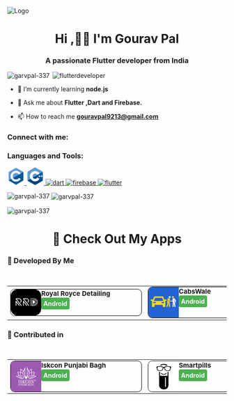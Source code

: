 
![Logo](https://blog.somniosoftware.com/content/images/2023/03/How-to-effectively-implement-Push-Notifications-in-your-Flutter-App.png)
<h1 align="center">Hi ,🙋‍♂️ I'm Gourav Pal</h1>
<h3 align="center">A passionate Flutter developer from India</h3>

<img align="right" alt="flutterdeveloper" width="400" src="https://www.sufalamtech.com/wp-content/uploads/2023/08/hire-flutter-developers.svg">

<p align="left"> <img src="https://komarev.com/ghpvc/?username=garvpal-337&label=Profile%20views&color=0e75b6&style=flat" alt="garvpal-337" /> </p>

- 🌱 I’m currently learning **node.js**

- 💬 Ask me about **Flutter ,Dart and Firebase.**

- 📫 How to reach me **gouravpal9213@gmail.com**

<h3 align="left">Connect with me:</h3>
<p align="left">
</p>

<h3 align="left">Languages and Tools:</h3>
<p align="left"> <a href="https://www.cprogramming.com/" target="_blank" rel="noreferrer"> <img src="https://raw.githubusercontent.com/devicons/devicon/master/icons/c/c-original.svg" alt="c" width="40" height="40"/> </a> <a href="https://www.w3schools.com/cpp/" target="_blank" rel="noreferrer"> <img src="https://raw.githubusercontent.com/devicons/devicon/master/icons/cplusplus/cplusplus-original.svg" alt="cplusplus" width="40" height="40"/> </a> <a href="https://dart.dev" target="_blank" rel="noreferrer"> <img src="https://www.vectorlogo.zone/logos/dartlang/dartlang-icon.svg" alt="dart" width="40" height="40"/> </a> <a href="https://firebase.google.com/" target="_blank" rel="noreferrer"> <img src="https://www.vectorlogo.zone/logos/firebase/firebase-icon.svg" alt="firebase" width="40" height="40"/> </a> <a href="https://flutter.dev" target="_blank" rel="noreferrer"> <img src="https://www.vectorlogo.zone/logos/flutterio/flutterio-icon.svg" alt="flutter" width="40" height="40"/> </a> </p>

<p><img align="left" src="https://github-readme-stats.vercel.app/api/top-langs?username=garvpal-337&show_icons=true&locale=en&layout=compact" alt="garvpal-337" /></p>

<p>&nbsp;<img align="center" src="https://github-readme-stats.vercel.app/api?username=garvpal-337&show_icons=true&locale=en" alt="garvpal-337" /></p>

<p><img align="center" src="https://github-readme-streak-stats.herokuapp.com/?user=garvpal-337&" alt="garvpal-337" /></p>



<h1 align="center">📱 Check Out My Apps</h1>


### 📱 Developed By Me
<br>

<table>
  <tr>
    <td style="width: 400px;">
      <div style="border: 1px solid black; border-radius: 10px; overflow: hidden; box-shadow: 0 2px 4px rgba(0, 0, 0, 0.1); min-width: 300px;">
        <img align="left" alt="App Icon" width="70" src="https://github.com/garvpal-337/garvpal-337/blob/main/RRD.png">
<!--         <div style="padding: 20px;"> -->
          <a style="margin: 10px 0; font-size: 15px; font-weight: bold;">Royal Royce Detailing</a> <br>
          <!-- Download Buttons -->
          <a href="https://play.google.com/store/apps/details?id=com.app.royalroyce" style="display: inline-block; margin-right: 8px; padding: 5px 5px; text-decoration: none; background-color: #4CAF50; color: white; border-radius: 4px; font-weight: bold;">Android</a>
<!--           <a href="https://apps.apple.com/us/app/my-awesome-app/id1234567890" style="display: inline-block; padding: 5px 5px; text-decoration: none; background-color: #007BFF; color: white; border-radius: 4px; font-weight: bold;">iOS</a> -->
        </div>
      </div>
    </td>
  <td style="width: 400px;">
      <div style="border: 1px solid black; border-radius: 10px; overflow: hidden; box-shadow: 0 2px 4px rgba(0, 0, 0, 0.1); width: 300px;">
        <img align="left" alt="App Icon" width="70" src="https://github.com/garvpal-337/garvpal-337/blob/main/cabswale.png">
<!--         <div style="padding: 20px;"> -->
          <a style="margin: 10px 0; font-size: 15px; font-weight: bold;">CabsWale          </a> <br>
          <!-- Download Buttons -->
          <a href="https://play.google.com/store/apps/details?id=com.app.cabswalle" style="display: inline-block; margin-right: 8px; padding: 5px 5px; text-decoration: none; background-color: #4CAF50; color: white; border-radius: 4px; font-weight: bold;">Android</a>
<!--           <a href="https://apps.apple.com/us/app/my-awesome-app/id1234567890" style="display: inline-block; padding: 5px 5px; text-decoration: none; background-color: #007BFF; color: white; border-radius: 4px; font-weight: bold;">iOS</a> -->
        </div>
      </div>
    </td>
    <!-- Add two more similar columns for Card 2 and Card 3 -->
  </tr>
</table>


### 📱 Contributed in
<br>

<table>
  <tr>
    <td style="width: 400px;">
      <div style="border: 1px solid black; border-radius: 10px; overflow: hidden; box-shadow: 0 2px 4px rgba(0, 0, 0, 0.1); min-width: 300px;">
        <img align="left" alt="App Icon" width="70" src="https://github.com/garvpal-337/garvpal-337/blob/main/iskcon.png">
<!--         <div style="padding: 20px;"> -->
          <a style="margin: 10px 0; font-size: 15px; font-weight: bold;">Iskcon Punjabi Bagh</a> <br>
          <!-- Download Buttons -->
          <a href="https://play.google.com/store/apps/details?id=com.iskcon.punjabibagh" style="display: inline-block; margin-right: 8px; padding: 5px 5px; text-decoration: none; background-color: #4CAF50; color: white; border-radius: 4px; font-weight: bold;">Android</a>
<!--           <a href="https://apps.apple.com/us/app/my-awesome-app/id1234567890" style="display: inline-block; padding: 5px 5px; text-decoration: none; background-color: #007BFF; color: white; border-radius: 4px; font-weight: bold;">iOS</a> -->
        </div>
      </div>
    </td>
  <td style="width: 400px;">
      <div style="border: 1px solid black; border-radius: 10px; overflow: hidden; box-shadow: 0 2px 4px rgba(0, 0, 0, 0.1); width: 300px;">
        <img align="left" alt="App Icon" width="70" src="https://github.com/garvpal-337/garvpal-337/blob/main/icon.png">
<!--         <div style="padding: 20px;"> -->
          <a style="margin: 10px 0; font-size: 15px; font-weight: bold;">Smartpills         </a> <br>
          <!-- Download Buttons -->
          <a href="https://play.google.com/store/apps/details?id=com.smartpills.app" style="display: inline-block; margin-right: 8px; padding: 5px 5px; text-decoration: none; background-color: #4CAF50; color: white; border-radius: 4px; font-weight: bold;">Android</a>
<!--           <a href="https://apps.apple.com/us/app/my-awesome-app/id1234567890" style="display: inline-block; padding: 5px 5px; text-decoration: none; background-color: #007BFF; color: white; border-radius: 4px; font-weight: bold;">iOS</a> -->
        </div>
      </div>
    </td>
    <!-- Add two more similar columns for Card 2 and Card 3 -->
  </tr>
</table>
